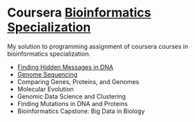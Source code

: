 # Coursera [Bioinformatics Specialization](https://www.coursera.org/specializations/bioinformatics)

My solution to programming assignment of coursera courses in bioinformatics specialization.
- [Finding Hidden Messages in DNA](https://www.coursera.org/learn/dna-analysis)
- [Genome Sequencing](https://www.coursera.org/learn/genome-sequencing)
- Comparing Genes, Proteins, and Genomes
- Molecular Evolution
- Genomic Data Science and Clustering
- Finding Mutations in DNA and Proteins
- Bioinformatics Capstone: Big Data in Biology
